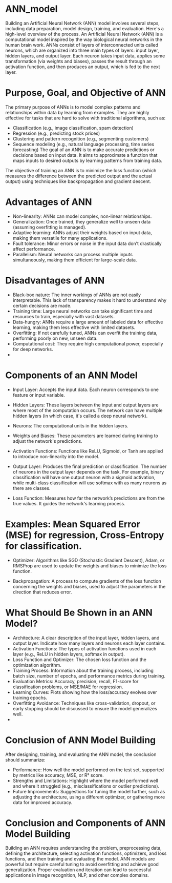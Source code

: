 # ANN_model
Building an Artificial Neural Network (ANN) model involves several steps, including data preparation, model design, training, and evaluation. Here's a high-level overview of the process.
An Artificial Neural Network (ANN) is a computational model inspired by the way biological neural networks in the human brain work. ANNs consist of layers of interconnected units called neurons, which are organized into three main types of layers: input layer, hidden layers, and output layer. Each neuron takes input data, applies some transformation (via weights and biases), passes the result through an activation function, and then produces an output, which is fed to the next layer.

# Purpose, Goal, and Objective of ANN
The primary purpose of ANNs is to model complex patterns and relationships within data by learning from examples. They are highly effective for tasks that are hard to solve with traditional algorithms, such as:

* Classification (e.g., image classification, spam detection)
* Regression (e.g., predicting stock prices)
* Clustering and pattern recognition (e.g., segmenting customers)
* Sequence modeling (e.g., natural language processing, time series forecasting)
The goal of an ANN is to make accurate predictions or decisions based on input data. It aims to approximate a function that maps inputs to desired outputs by learning patterns from training data.

The objective of training an ANN is to minimize the loss function (which measures the difference between the predicted output and the actual output) using techniques like backpropagation and gradient descent.

# Advantages of ANN
* Non-linearity: ANNs can model complex, non-linear relationships.
* Generalization: Once trained, they generalize well to unseen data (assuming overfitting is managed).
* Adaptive learning: ANNs adjust their weights based on input data, making them versatile for many applications.
* Fault tolerance: Minor errors or noise in the input data don’t drastically affect performance.
* Parallelism: Neural networks can process multiple inputs simultaneously, making them efficient for large-scale data.

# Disadvantages of ANN
* Black-box nature: The inner workings of ANNs are not easily interpretable. This lack of transparency makes it hard to understand why certain decisions are made.
* Training time: Large neural networks can take significant time and resources to train, especially with vast datasets.
* Data-hungry: ANNs require a large amount of labeled data for effective learning, making them less effective with limited datasets.
* Overfitting: If not carefully tuned, ANNs can overfit the training data, performing poorly on new, unseen data.
* Computational cost: They require high computational power, especially for deep networks.
* 
# Components of an ANN Model
* Input Layer: Accepts the input data. Each neuron corresponds to one feature or input variable.
* Hidden Layers: These layers between the input and output layers are where most of the computation occurs. The network can have multiple hidden layers (in which case, it's called a deep neural network).
* Neurons: The computational units in the hidden layers.
* Weights and Biases: These parameters are learned during training to adjust the network's predictions.
* Activation Functions: Functions like ReLU, Sigmoid, or Tanh are applied to introduce non-linearity into the model.
* Output Layer: Produces the final prediction or classification. The number of neurons in the output layer depends on the task. For example, binary classification will have one output neuron with a sigmoid activation, while multi-class classification will use softmax with as many neurons as there are classes.

* Loss Function: Measures how far the network’s predictions are from the true values. It guides the network's learning process.

# Examples: Mean Squared Error (MSE) for regression, Cross-Entropy for classification.
* Optimizer: Algorithms like SGD (Stochastic Gradient Descent), Adam, or RMSProp are used to update the weights and biases to minimize the loss function.

* Backpropagation: A process to compute gradients of the loss function concerning the weights and biases, used to adjust the parameters in the direction that reduces error.

# What Should Be Shown in an ANN Model?
* Architecture: A clear description of the input layer, hidden layers, and output layer. Indicate how many layers and neurons each layer contains.
* Activation Functions: The types of activation functions used in each layer (e.g., ReLU in hidden layers, softmax in output).
* Loss Function and Optimizer: The chosen loss function and the optimization algorithm.
* Training Process: Information about the training process, including batch size, number of epochs, and performance metrics during training.
* Evaluation Metrics: Accuracy, precision, recall, F1-score for classification problems, or MSE/MAE for regression.
* Learning Curves: Plots showing how the loss/accuracy evolves over training epochs.
* Overfitting Avoidance: Techniques like cross-validation, dropout, or early stopping should be discussed to ensure the model generalizes well.
* 
# Conclusion of ANN Model Building
After designing, training, and evaluating the ANN model, the conclusion should summarize:

* Performance: How well the model performed on the test set, supported by metrics like accuracy, MSE, or R² score.
* Strengths and Limitations: Highlight where the model performed well and where it struggled (e.g., misclassifications or outlier predictions).
* Future Improvements: Suggestions for tuning the model further, such as adjusting the architecture, using a different optimizer, or gathering more data for improved accuracy.
  
# Conclusion and Components of ANN Model Building
Building an ANN requires understanding the problem, preprocessing data, defining the architecture, selecting activation functions, optimizers, and loss functions, and then training and evaluating the model. ANN models are powerful but require careful tuning to avoid overfitting and achieve good generalization. Proper evaluation and iteration can lead to successful applications in image recognition, NLP, and other complex domains.
